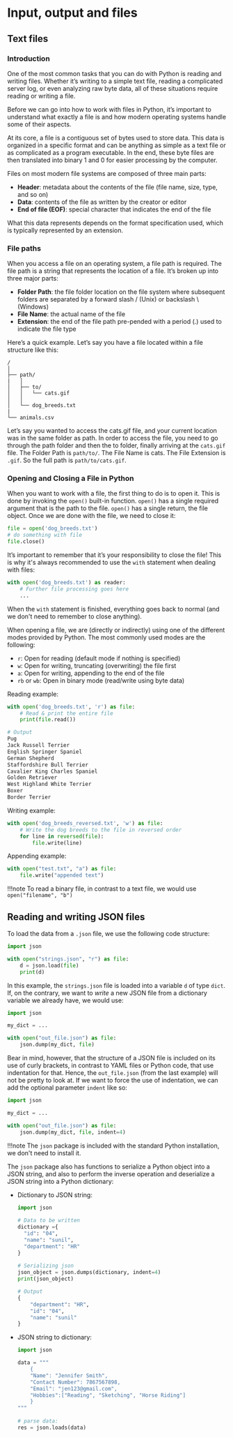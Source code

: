 # Input, output and files

## Text files

### Introduction 

One of the most common tasks that you can do with Python is reading and writing files. 
Whether it’s writing to a simple text file, reading a complicated server log, or even analyzing raw 
byte data, all of these situations require reading or writing a file.

Before we can go into how to work with files in Python, it’s important to understand what exactly a 
file is and how modern operating systems handle some of their aspects.

At its core, a file is a contiguous set of bytes used to store data. This data is organized 
in a specific format and can be anything as simple as a text file or as complicated as a 
program executable. In the end, these byte files are then translated into binary 1 and 0 for 
easier processing by the computer.

Files on most modern file systems are composed of three main parts:

- **Header**: metadata about the contents of the file (file name, size, type, and so on)
- **Data**: contents of the file as written by the creator or editor
- **End of file (EOF)**: special character that indicates the end of the file

What this data represents depends on the format specification used, which is typically represented by an extension.

### File paths

When you access a file on an operating system, a file path is required. The file path is a string 
that represents the location of a file. It’s broken up into three major parts:

- **Folder Path**: the file folder location on the file system where subsequent folders are separated 
  by a forward slash / (Unix) or backslash \ (Windows)
- **File Name**: the actual name of the file
- **Extension**: the end of the file path pre-pended with a period (.) used to indicate the file type

Here’s a quick example. Let’s say you have a file located within a file structure like this:

    /
    │
    ├── path/
    |   │
    │   ├── to/
    │   │   └── cats.gif
    │   │
    │   └── dog_breeds.txt
    |
    └── animals.csv

Let’s say you wanted to access the cats.gif file, and your current location was in the same folder as path. 
In order to access the file, you need to go through the path folder and then the to folder, finally 
arriving at the `cats.gif` file. The Folder Path is `path/to/`. The File Name is cats. The File 
Extension is `.gif`. So the full path is `path/to/cats.gif`.

### Opening and Closing a File in Python

When you want to work with a file, the first thing to do is to open it. This is done by invoking 
the `open()` built-in function. `open()` has a single required argument that is the path to the file. 
`open()` has a single return, the file object. Once we are done with the file, we need to close it:

```python
file = open('dog_breeds.txt')
# do something with file
file.close()
```

It’s important to remember that it’s your responsibility to close the file! This is why it's always
recommended to use the `with` statement when dealing with files:

```python
with open('dog_breeds.txt') as reader:
    # Further file processing goes here
    ...
```

When the `with` statement is finished, everything goes back to normal (and we don't need to remember
to close anything). 

When opening a file, we are (directly or indirectly) using one of the different modes provided by Python.
The most commonly used modes are the following:

- `r`: Open for reading (default mode if nothing is specified)
- `w`: Open for writing, truncating (overwriting) the file first
- `a`: Open for writing, appending to the end of the file
- `rb` or `wb`: Open in binary mode (read/write using byte data)

Reading example:

```python
with open('dog_breeds.txt', 'r') as file:
    # Read & print the entire file
    print(file.read())

# Output
Pug
Jack Russell Terrier
English Springer Spaniel
German Shepherd
Staffordshire Bull Terrier
Cavalier King Charles Spaniel
Golden Retriever
West Highland White Terrier
Boxer
Border Terrier
```

Writing example:
```python
with open('dog_breeds_reversed.txt', 'w') as file:
    # Write the dog breeds to the file in reversed order
    for line in reversed(file):
        file.write(line)
```

Appending example:
```python
with open("test.txt", "a") as file:
    file.write("appended text")
```

!!!note
    To read a binary file, in contrast to a text file, we would use `open("filename", "b")`

## Reading and writing JSON files

To load the data from a `.json` file, we use the following code structure:

```python
import json

with open("strings.json", "r") as file:
    d = json.load(file)
    print(d)
```
In this example, the `strings.json` file is loaded into a variable `d` of type `dict`. If, on the contrary,
we want to _write_ a new JSON file from a dictionary variable we already have, we would use:
```python
import json

my_dict = ...

with open("out_file.json") as file:
    json.dump(my_dict, file)
```
Bear in mind, however, that the structure of a JSON file is included on its use of curly brackets, in contrast
to YAML files or Python code, that use indentation for that. Hence, the `out_file.json` (from the last example)
will not be pretty to look at. If we want to force the use of indentation, we can add the optional parameter `indent`
like so:
```python
import json

my_dict = ...

with open("out_file.json") as file:
    json.dump(my_dict, file, indent=4)
```

!!!note
    The `json` package is included with the standard Python installation, we don't need to install it.

The `json` package also has functions to serialize a Python object into a JSON string, and also to perform
the inverse operation and deserialize a JSON string into a Python dictionary:

* Dictionary to JSON string:
    ```python   
    import json 
        
    # Data to be written 
    dictionary ={ 
      "id": "04", 
      "name": "sunil", 
      "department": "HR"
    } 
        
    # Serializing json  
    json_object = json.dumps(dictionary, indent=4) 
    print(json_object)
  
    # Output
    {
        "department": "HR",
        "id": "04",
        "name": "sunil"
    }    
    ```
* JSON string to dictionary:
    ```python   
    import json
  
    data = """
        {  
        "Name": "Jennifer Smith",  
        "Contact Number": 7867567898,  
        "Email": "jen123@gmail.com",  
        "Hobbies":["Reading", "Sketching", "Horse Riding"]  
        }
    """
        
    # parse data:  
    res = json.loads(data)  
    ```